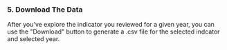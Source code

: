 ### 5. Download The Data

After you've explore the indicator you reviewed for a given year, you can use the "Download" button to generate a .csv file for the selected indcator and selected year. 